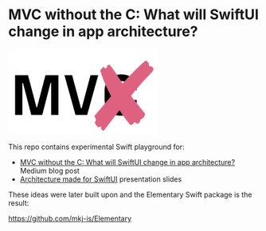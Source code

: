 # MVC without the C: What will SwiftUI change in app architecture?


![MVC without C](Preview.png)

This repo contains experimental Swift playground for:

- [MVC without the C: What will SwiftUI change in app architecture?](https://blog.thefuntasty.com/mvc-without-the-c-what-will-swiftui-change-in-app-architecture-c9ce3f49d256) Medium blog post
- [Architecture made for SwiftUI](Slides.pdf) presentation slides

These ideas were later built upon
and the Elementary Swift package is the result:

https://github.com/mkj-is/Elementary
